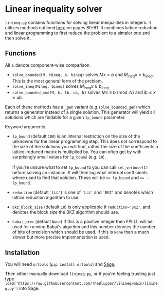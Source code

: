 # Linear inequality solver

`linineq.py` contains functions for solving linear inequalities in integers. It utilizes methods outlined [here](https://library.wolfram.com/infocenter/Books/8502/AdvancedAlgebra.pdf) on pages 80-81. It combines lattice reduction and linear programming to first reduce the problem to a simpler one and then solve it.

## Functions
All $\ge$ denote component-wise comparison.

 - `solve_bounded(M, Mineq, b, bineq)` solves $Mx = b$ and $M_{ineq}x \ge b_{ineq}$. This is the most general form of the problem.
 - `solve_ineq(Mineq, bineq)` solves $M_{ineq}x \ge b_{ineq}$
 - `solve_bounded_mod(M, b, lb, ub, N)` solves $Mx \equiv b \pmod{N}$ and $lb \le x \le ub$.

Each of these methods has a `_gen` variant (e.g `solve_bounded_gen`) which returns a generator instead of a single solution. This generator will yield all solutions which are findable for a given `lp_bound` parameter.

Keyword arguments:

 - `lp_bound` (default `100`) is an internal restriction on the size of the unknowns for the linear programming step. This does *not* correspond to the size of the solutions you will find, rather the size of the coefficients a lattice-reduced matrix is multiplied by. You can often get by with surprisingly small values for `lp_bound` (e.g. `10`).<br><br>
 If you're unsure what to set `lp_bound` to you can call `set_verbose(1)` before solving an instance. It will then log what internal coefficients where used to find that solution. These will be `<= lp_bound` and `>= -lp_bound`.

 - `reduction` (default `'LLL'`) is one of `'LLL'` and `'BKZ'` and denotes which lattice reduction algorithm to use.

 - `bkz_block_size` (default `10`) is only applicable if `reduction='BKZ'`, and denotes the block size the BKZ algorithm should use.

 - `babai_prec` (default `None`) If this is a positive integer then FPLLL will be used for running Babai's algorihm and this number denotes the number of bits of precision which should be used. If this is `None` then a much slower but more precise implementation is used.


## Installation
You will need `ortools` (`pip install ortools`) and [Sage](https://doc.sagemath.org/html/en/installation/index.html).

Then either manually download `linineq.py`, or if you're feeling trusting just type `load('https://raw.githubusercontent.com/TheBlupper/linineq/main/linineq.py')` into Sage.